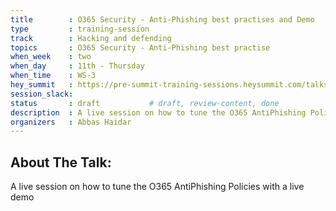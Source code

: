 ```yaml
---
title        : O365 Security - Anti-Phishing best practises and Demo
type         : training-session
track        : Hacking and defending
topics       : O365 Security - Anti-Phishing best practise
when_week    : two
when_day     : 11th - Thursday
when_time    : WS-3
hey_summit   : https://pre-summit-training-sessions.heysummit.com/talks/o365-security-anti-phishing-best-practises-and-demo-5pm-bst/
session_slack:
status       : draft           # draft, review-content, done
description  : A live session on how to tune the O365 AntiPhishing Policies with a live demo
organizers   : Abbas Haidar
---
```


## About The Talk:

A live session on how to tune the O365 AntiPhishing Policies with a live demo